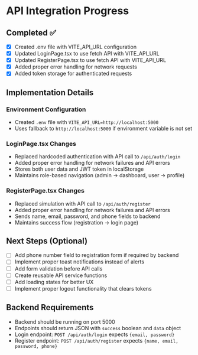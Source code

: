 # API Integration Progress

## Completed ✅
- [x] Created .env file with VITE_API_URL configuration
- [x] Updated LoginPage.tsx to use fetch API with VITE_API_URL
- [x] Updated RegisterPage.tsx to use fetch API with VITE_API_URL
- [x] Added proper error handling for network requests
- [x] Added token storage for authenticated requests

## Implementation Details

### Environment Configuration
- Created `.env` file with `VITE_API_URL=http://localhost:5000`
- Uses fallback to `http://localhost:5000` if environment variable is not set

### LoginPage.tsx Changes
- Replaced hardcoded authentication with API call to `/api/auth/login`
- Added proper error handling for network failures and API errors
- Stores both user data and JWT token in localStorage
- Maintains role-based navigation (admin → dashboard, user → profile)

### RegisterPage.tsx Changes
- Replaced simulation with API call to `/api/auth/register`
- Added proper error handling for network failures and API errors
- Sends name, email, password, and phone fields to backend
- Maintains success flow (registration → login page)

## Next Steps (Optional)
- [ ] Add phone number field to registration form if required by backend
- [ ] Implement proper toast notifications instead of alerts
- [ ] Add form validation before API calls
- [ ] Create reusable API service functions
- [ ] Add loading states for better UX
- [ ] Implement proper logout functionality that clears tokens

## Backend Requirements
- Backend should be running on port 5000
- Endpoints should return JSON with `success` boolean and `data` object
- Login endpoint: `POST /api/auth/login` expects `{email, password}`
- Register endpoint: `POST /api/auth/register` expects `{name, email, password, phone}`
